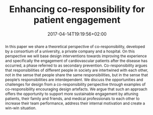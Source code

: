 ---
members: ["PLevy"]
slug: enhancing-co-responsibility-for-patient-engagement
title: Enhancing co-responsibility for patient engagement
layout: single
searchFilter: Publication
searchWeight: 8
publitype: article
subsection: paper
institution:
    logo: TUe
    short: 'TU/e'
    name: "Eindhoven University of Technology"
    web: "https://www.tue.nl/en/"
    colo: "#c72125"
chaire: false
date: 2017-04-14T19:19:56+02:00
citation:
    authors:
        1: ["Neutelings", "Ineke", "I."]
        2: ["Levy", "Pierre", "P."]
        3: ["Djajadiningrat", "Tom", "T."]
        4: ["Hummels", "Caroline", "C.C.M."]
    year: 2017
    title: "Enhancing co-responsibility for patient engagement"
    journal: "The Design Journal"
    number: 20
    volume: "sup1"
    firstpage: "S2273"
    lastpage: "S2283"
    doi: "10.1080/14606925.2017.1352743"
reference: "Neutelings, I., Lévy, P., Djajadiningrat, T., & Hummels, C. (2017). Enhancing co-responsibility for patient engagement. The Design Journal, 20(sup1), S2273–S2283. https://doi.org/10.1080/14606925.2017.1352743"
abstract: "In this paper we share a theoretical perspective of co-responsibility, developed by a consortium of a university, a private company and a hospital. On this perspective we will base design interventions towards improving the experience and specifically the engagement of cardiovascular patients after the disease has occurred, a phase referred to as secondary prevention. Co-responsibility argues that responsibilities of different people in society are intertwined with each other, not in the sense that people share the same responsibilities, but in the sense that people’s responsibilities are interdependent. We discuss the opportunities and challenges for design from a co-responsibility perspective through examples of co-responsibility encouraging design artefacts. We argue that such an approach offers the opportunity to support more sustainable engagement by attuning patients, their family and friends, and medical professionals to each other to increase their team performance, address their internal motivation and create a win-win situation."
link:
    1: ["paper", "paper", "https://1drv.ms/b/s!AnQx_v88q65Q1-tFDWyYIvwLKedPkA?e=8wPuc5"]
---